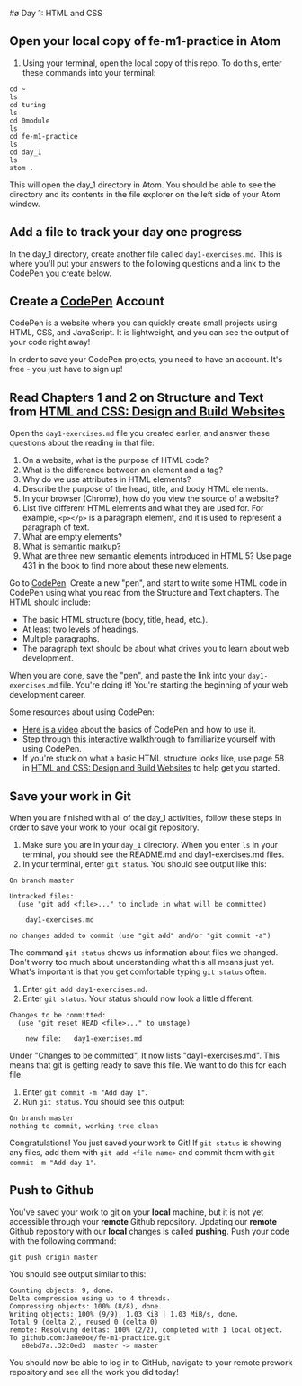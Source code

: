 #ø Day 1: HTML and CSS

## Open your local copy of fe-m1-practice in Atom

1. Using your terminal, open the local copy of this repo. To do this, enter these commands into your terminal:

```
cd ~
ls
cd turing
ls
cd 0module
ls
cd fe-m1-practice
ls
cd day_1
ls
atom .
```

This will open the day_1 directory in Atom. You should be able to see the directory and its contents in the file explorer on the left side of your Atom window.

## Add a file to track your day one progress

In the day_1 directory, create another file called `day1-exercises.md`. This is where you'll put your answers to the following questions and a link to the CodePen you create below.

## Create a [CodePen](https://codepen.io) Account

CodePen is a website where you can quickly create small projects using HTML, CSS, and JavaScript. It is lightweight, and you can see the output of your code right away!

In order to save your CodePen projects, you need to have an account. It's free - you just have to sign up!

## Read Chapters 1 and 2 on Structure and Text from [HTML and CSS: Design and Build Websites](http://www.amazon.com/HTML-CSS-Design-Build-Websites/dp/1118008189/ref=sr_1_3?ie=UTF8&qid=1459879147&sr=8-3&keywords=duckett)

Open the `day1-exercises.md` file you created earlier, and answer these questions about the reading in that file:

1.  On a website, what is the purpose of HTML code?
2.  What is the difference between an element and a tag?
3.  Why do we use attributes in HTML elements?
4.  Describe the purpose of the head, title, and body HTML elements.
5.  In your browser (Chrome), how do you view the source of a website?
6.  List five different HTML elements and what they are used for. For example, `<p></p>` is a paragraph element, and it is used to represent a paragraph of text.
7.  What are empty elements?
8.  What is semantic markup?
9.  What are three new semantic elements introduced in HTML 5? Use page 431 in the book to find more about these new elements.

Go to [CodePen](https://codepen.io). Create a new "pen", and start to write some HTML code in CodePen using what you read from the Structure and Text chapters. The HTML should include:

*   The basic HTML structure (body, title, head, etc.).
*   At least two levels of headings.
*   Multiple paragraphs.
*   The paragraph text should be about what drives you to learn about web development.

When you are done, save the "pen", and paste the link into your `day1-exercises.md` file. You're doing it! You're starting the beginning of your web development career.

Some resources about using CodePen:

*   [Here is a video](https://www.youtube.com/watch?v=T_k03JH3b24) about the basics of CodePen and how to use it.
*   Step through [this interactive walkthrough](https://codepen.io/pen/tour/welcome/start) to familiarize yourself with using CodePen.
*   If you're stuck on what a basic HTML structure looks like, use page 58 in [HTML and CSS: Design and Build Websites](http://www.amazon.com/HTML-CSS-Design-Build-Websites/dp/1118008189/ref=sr_1_3?ie=UTF8&qid=1459879147&sr=8-3&keywords=duckett) to help get you started.

## Save your work in Git
When you are finished with all of the day_1 activities, follow these steps in order to save your work to your local git repository.

1. Make sure you are in your `day_1` directory. When you enter `ls` in your terminal, you should see the README.md and day1-exercises.md files.
1. In your terminal, enter `git status`. You should see output like this:

```
On branch master

Untracked files:
  (use "git add <file>..." to include in what will be committed)

    day1-exercises.md

no changes added to commit (use "git add" and/or "git commit -a")
```

The command `git status` shows us information about files we changed. Don't worry too much about understanding what this all means just yet. What's important is that you get comfortable typing `git status` often.

1. Enter `git add day1-exercises.md`.
1. Enter `git status`. Your status should now look a little different:

```On branch master
Changes to be committed:
  (use "git reset HEAD <file>..." to unstage)

    new file:   day1-exercises.md

```

Under "Changes to be committed", It now lists "day1-exercises.md". This means that git is getting ready to save this file. We want to do this for each file.

1. Enter `git commit -m "Add day 1"`.
1. Run `git status`. You should see this output:

```
On branch master
nothing to commit, working tree clean
```

Congratulations! You just saved your work to Git! If `git status` is showing any files, add them with `git add <file name>` and commit them with `git commit -m "Add day 1"`.


## Push to Github

You've saved your work to git on your **local** machine, but it is not yet accessible through your **remote** Github repository. Updating our **remote** Github repository with our **local** changes is called **pushing**. Push your code with the following command:

```
git push origin master
```

You should see output similar to this:

```
Counting objects: 9, done.
Delta compression using up to 4 threads.
Compressing objects: 100% (8/8), done.
Writing objects: 100% (9/9), 1.03 KiB | 1.03 MiB/s, done.
Total 9 (delta 2), reused 0 (delta 0)
remote: Resolving deltas: 100% (2/2), completed with 1 local object.
To github.com:JaneDoe/fe-m1-practice.git
   e8ebd7a..32c0ed3  master -> master
```

You should now be able to log in to GitHub, navigate to your remote prework repository and see all the work you did today!

